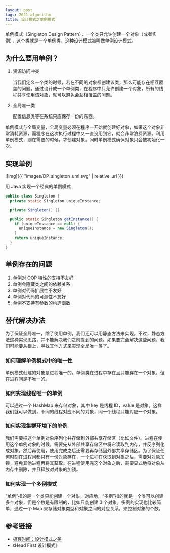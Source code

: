 ```yaml
---
layout: post
tags: 2021 algorithm
title: 设计模式之单例模式
---
```


单例模式（Singleton Design Pattern），一个类只允许创建一个对象（或者实例），这个类就是一个单例类，这种设计模式被叫做单例设计模式。

## 为什么要用单例？

1. 资源访问冲突

   当我们定义一个类的时候，若在不同的对象都创建该类，那么可能存在相互覆盖的问题。通过设计成一个单例类，在程序中只允许创建一个对象，所有的线程共享使用该对象，就可以避免会互相覆盖的问题。

2. 全局唯一类

   配置信息类等在系统只应保存一份的东西。

单例模式与全局变量，全局变量必须在程序一开始就创建好对象，如果这个对象非常消耗资源，而程序在这次执行过程中又一直没用到它，就会非常浪费资源。利用单例模式，则在需要的时候，才创建对象。同时单例模式确保对象只会被初始化一次。

## 实现单例

![img]({{ "images/DP_singleton_uml.svg" | relative_url }})

用 Java 实现一个经典的单例模式

```java
public class Singleton {
  private static Singleton uniqueInstance;

  private Singleton() {}

  public static Singleton getInstance() {
    if (uniqueInstance == null) {
      uniqueInstance = new Singleton();
    }
    return uniqueInstance;
  }
}
```

## 单例存在的问题

1. 单例对 OOP 特性的支持不友好
2. 单例会隐藏类之间的依赖关系
3. 单例对代码扩展性不友好
4. 单例对代码的可测性不友好
5. 单例不支持有参数的构造函数

## 替代解决办法

为了保证全局唯一，除了使用单例，我们还可以用静态方法来实现。不过，静态方法这种实现思路，并不能解决我们之前提到的问题。如果要完全解决这些问题，我们可能要从根上，寻找其他方式来实现全局唯一类了。

### 如何理解单例模式中的唯一性

单例模式创建的对象是进程唯一的。单例类在进程中存在且只能存在一个对象，但在进程间是不唯一的。

### 如何实现线程唯一的单例

可以通过一个 HashMap 来存储对象，其中 key 是线程 ID，value 是对象。这样我们就可以做到，不同的线程对应不同的对象，同一个线程只能对应一个对象。

### 如何实现集群环境下的单例

我们需要把这个单例对象序列化并存储到外部共享存储区（比如文件）。进程在使用这个单例对象的时候，需要先从外部共享存储区中将它读取到内存，并反序列化成对象，然后再使用，使用完成之后还需要再存储回外部共享存储区。为了保证任何时刻在进程间都只有一份对象存在，一个进程在获取到对象之后，需要对对象加锁，避免其他进程再将其获取。在进程使用完这个对象之后，需要显式地将对象从内存中删除，并且释放对对象的加锁。

### 如何实现一个多例模式

“单例”指的是一个类只能创建一个对象。对应地，“多例”指的就是一个类可以创建多个对象，但是个数是有限制的，比如只能创建 3 个对象。多例的实现也比较简单，通过一个 Map 来存储对象类型和对象之间的对应关系，来控制对象的个数。

## 参考链接

- [极客时间：设计模式之美](https://time.geekbang.org/column/article/194035)
- 《Head First 设计模式》
